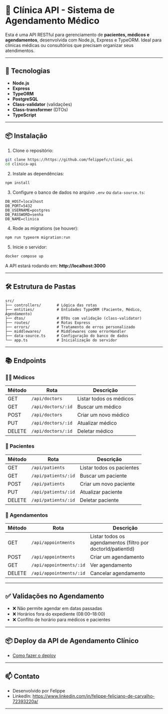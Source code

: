 # 🏥 Clínica API - Sistema de Agendamento Médico

Esta é uma API RESTful para gerenciamento de **pacientes, médicos e agendamentos**, desenvolvida com Node.js, Express e TypeORM. Ideal para clínicas médicas ou consultórios que precisam organizar seus atendimentos.

---

## 🚀 Tecnologias

- **Node.js**
- **Express**
- **TypeORM**
- **PostgreSQL**
- **Class-validator** (validações)
- **Class-transformer** (DTOs)
- **TypeScript**

---

## 📦 Instalação

1. Clone o repositório:

```bash
git clone https://https://github.com/felippefc/clinic_api
cd clinica-api
```

2. Instale as dependências:

```bash
npm install
```

3. Configure o banco de dados no arquivo `.env` ou `data-source.ts`:

```env
DB_HOST=localhost
DB_PORT=5432
DB_USERNAME=postgres
DB_PASSWORD=senha
DB_NAME=clinica
```

4. Rode as migrations (se houver):

```bash
npm run typeorm migration:run
```

5. Inicie o servidor:

```bash
docker compose up
```

A API estará rodando em: **http://localhost:3000**

---

## 🛠️ Estrutura de Pastas

```
src/
├── controllers/       # Lógica das rotas
├── entities/          # Entidades TypeORM (Paciente, Médico, Agendamento)
├── dtos/              # DTOs com validação (class-validator)
├── routes/            # Rotas Express
├── errors/            # Tratamento de erros personalizado
├── middlewares/       # Middlewares como errorHandler
├── data-source.ts     # Configuração do banco de dados
└── app.ts             # Inicialização do servidor
```

---

## 📚 Endpoints

### 🧑‍⚕️ Médicos
| Método | Rota | Descrição |
|--------|------|-----------|
| GET | `/api/doctors` | Listar todos os médicos |
| GET | `/api/doctors/:id` | Buscar um médico |
| POST | `/api/doctors` | Criar um novo médico |
| PUT | `/api/doctors/:id` | Atualizar médico |
| DELETE | `/api/doctors/:id` | Deletar médico |

### 🧑 Pacientes
| Método | Rota | Descrição |
|--------|------|-----------|
| GET | `/api/patients` | Listar todos os pacientes |
| GET | `/api/patients/:id` | Buscar um paciente |
| POST | `/api/patients` | Criar um novo paciente |
| PUT | `/api/patients/:id` | Atualizar paciente |
| DELETE | `/api/patients/:id` | Deletar paciente |

### 📅 Agendamentos
| Método | Rota | Descrição |
|--------|------|-----------|
| GET | `/api/appointments` | Listar todos os agendamentos (filtro por doctorId/patientId) |
| POST | `/api/appointments` | Criar um agendamento |
| GET | `/api/appointments/:id` | Ver agendamento |
| DELETE | `/api/appointments/:id` | Cancelar agendamento |

---

## ✅ Validações no Agendamento

- ❌ Não permite agendar em datas passadas
- ❌ Horários fora do expediente (08:00–18:00)
- ❌ Conflito de horário para médicos e pacientes

---

## 📦 Deploy da API de Agendamento Clínico

- [Como fazer o deploy](https://github.com/felippefc/clinic_api/blob/main/DEPLOY_GUIDE.md)

---

## 📫 Contato

- Desenvolvido por Felippe 
- LinkedIn: https://www.linkedin.com/in/felippe-feliciano-de-carvalho-72393220a/

---
